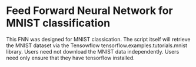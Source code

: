 # Feed Forward Neural Network for MNIST classification
This FNN was designed for MNIST classication. The script itself will retrieve the MNIST dataset via the Tensowflow tensorflow.examples.tutorials.mnist library. Users need not download the MNIST data independently. Users need only ensure that they have tensorflow installed. 
